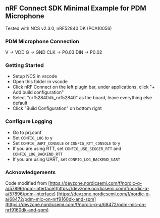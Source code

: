 ## nRF Connect SDK Minimal Example for PDM Microphone
Tested with NCS v2.3.0, nRF52840 DK (PCA10056)

### PDM Microphone Connection
V -> VDD
G -> GND
CLK -> P0.03
DIN -> P0.02

### Getting Started
- Setup NCS in vscode
- Open this folder in vscode
- Click nRF Connect on the left plugin bar, under applications, click "+ Add build configuration"
- Select "nrf52840dk_nrf52840" as the board, leave everything else default
- Click "Build Configuration" on bottom right

### Configure Logging
- Go to prj.conf
- Set `CONFIG_LOG` to y
- Set `CONFIG_UART_CONSOLE` or `CONFIG_RTT_CONSOLE` to y
- If you are using RTT, set `CONFIG_USE_SEGGER_RTT` and `CONFIG_LOG_BACKEND_RTT`
- If you are using UART, set `CONFIG_LOG_BACKEND_UART`

### Acknowledgements
Code modified from
[https://devzone.nordicsemi.com/f/nordic-q-a/57896/pdm-interface](https://devzone.nordicsemi.com/f/nordic-q-a/57896/pdm-interface)
[https://devzone.nordicsemi.com/f/nordic-q-a/68472/pdm-mic-on-nrf9160dk-and-spm](https://devzone.nordicsemi.com/f/nordic-q-a/68472/pdm-mic-on-nrf9160dk-and-spm)